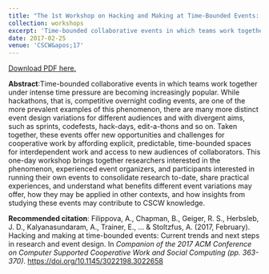 ```yaml
---
title: "The 1st Workshop on Hacking and Making at Time-Bounded Events: Current Trends and Next Steps in Research and Event Design"
collection: workshops
excerpt: 'Time-bounded collaborative events in which teams work together under intense time pressure are becoming increasingly popular. While hackathons, that is, competitive overnight coding events, are one of the more prevalent examples of this phenomenon, there are many more distinct event design variations for different audiences and with divergent aims, such as sprints, codefests, hack-days, edit-a-thons and so on. Taken together, these events offer new opportunities and challenges for cooperative work by affording explicit, predictable, time-bounded spaces for interdependent work and access to new audiences of collaborators. This one-day workshop brings together researchers interested in the phenomenon, experienced event organizers, and participants interested in running their own events to consolidate research to-date, share practical experiences, and understand what benefits different event variations may offer, how they may be applied in other contexts, and how insights from studying these events may contribute to CSCW knowledge.'
date: 2017-02-25
venue: 'CSCW&apos;17'
---
```

[Download PDF here.](http://eipapa.github.io/hackathon-planning-kit/files/CSCW-workshop-filippova-2017.pdf)

**Abstract**:Time-bounded collaborative events in which teams work together under intense time pressure are becoming increasingly popular. While hackathons, that is, competitive overnight coding events, are one of the more prevalent examples of this phenomenon, there are many more distinct event design variations for different audiences and with divergent aims, such as sprints, codefests, hack-days, edit-a-thons and so on. Taken together, these events offer new opportunities and challenges for cooperative work by affording explicit, predictable, time-bounded spaces for interdependent work and access to new audiences of collaborators. This one-day workshop brings together researchers interested in the phenomenon, experienced event organizers, and participants interested in running their own events to consolidate research to-date, share practical experiences, and understand what benefits different event variations may offer, how they may be applied in other contexts, and how insights from studying these events may contribute to CSCW knowledge.

**Recommended citation**: Filippova, A., Chapman, B., Geiger, R. S., Herbsleb, J. D., Kalyanasundaram, A., Trainer, E., ... & Stoltzfus, A. (2017, February). Hacking and making at time-bounded events: Current trends and next steps in research and event design. In <i>Companion of the 2017 ACM Conference on Computer Supported Cooperative Work and Social Computing (pp. 363-370)</i>. https://doi.org/10.1145/3022198.3022658
